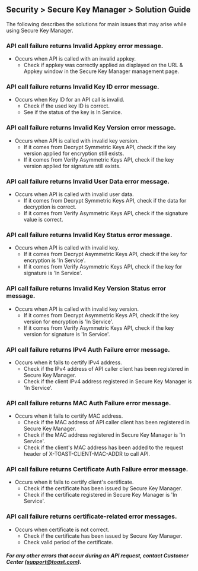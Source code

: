 ## Security > Secure Key Manager > Solution Guide
The following describes the solutions for main issues that may arise while using Secure Key Manager.

### API call failure returns Invalid Appkey error message.
* Occurs when API is called with an invalid appkey.
    * Check if appkey was correctly applied as displayed on the URL & Appkey window in the Secure Key Manager management page.

### API call failure returns Invalid Key ID error message.
* Occurs when Key ID for an API call is invalid.
    * Check if the used key ID is correct.
    * See if the status of the key is In Service.

### API call failure returns Invalid Key Version error message.
* Occurs when API is called with invalid key version.
    * If it comes from Decrypt Symmetric Keys API, check if the key version applied for encryption still exists.
    * If it comes from Verify Asymmetric Keys API, check if the key version applied for signature still exists.

### API call failure returns Invalid User Data error message.
* Occurs when API is called with invalid user data.
    * If it comes from Decrypt Symmetric Keys API, check if the data for decryption is correct.
    * If it comes from Verify Asymmetric Keys API, check if the signature value is correct.

### API call failure returns Invalid Key Status error message.
* Occurs when API is called with invalid key.
    * If it comes from Decrypt Asymmetric Keys API, check if the key for encryption is 'In Service'.
    * If it comes from Verify Asymmetric Keys API, check if the key for signature is 'In Service'.

### API call failure returns Invalid Key Version Status error message.
* Occurs when API is called with invalid key version.
    * If it comes from Decrypt Asymmetric Keys API, check if the key version for encryption is 'In Service'.
    * If it comes from Verify Asymmetric Keys API, check if the key version for signature is 'In Service'.

### API call failure returns IPv4 Auth Failure error message.
* Occurs when it fails to certify IPv4 address.
    * Check if the IPv4 address of API caller client has been registered in Secure Key Manager.
    * Check if the client IPv4 address registered in Secure Key Manager is 'In Service'.

### API call failure returns MAC Auth Failure error message.
* Occurs when it fails to certify MAC address.
    * Check if the MAC address of API caller client has been registered in Secure Key Manager.
    * Check if the MAC address registered in Secure Key Manager is 'In Service'.
    * Check if the client's MAC address has been added to the request header of X-TOAST-CLIENT-MAC-ADDR to call API.

### API call failure returns Certificate Auth Failure error message.
* Occurs when it fails to certify client's certificate.
    * Check if the certificate has been issued by Secure Key Manager.
    * Check if the certificate registered in Secure Key Manager is 'In Service'.

### API call failure returns certificate-related error messages.
* Occurs when certificate is not correct.
    * Check if the certificate has been issued by Secure Key Manager.
    * Check valid period of the certificate.

##### For any other errors that occur during an API request, contact Customer Center ([support@toast.com](mailto:support@toast.com)).
